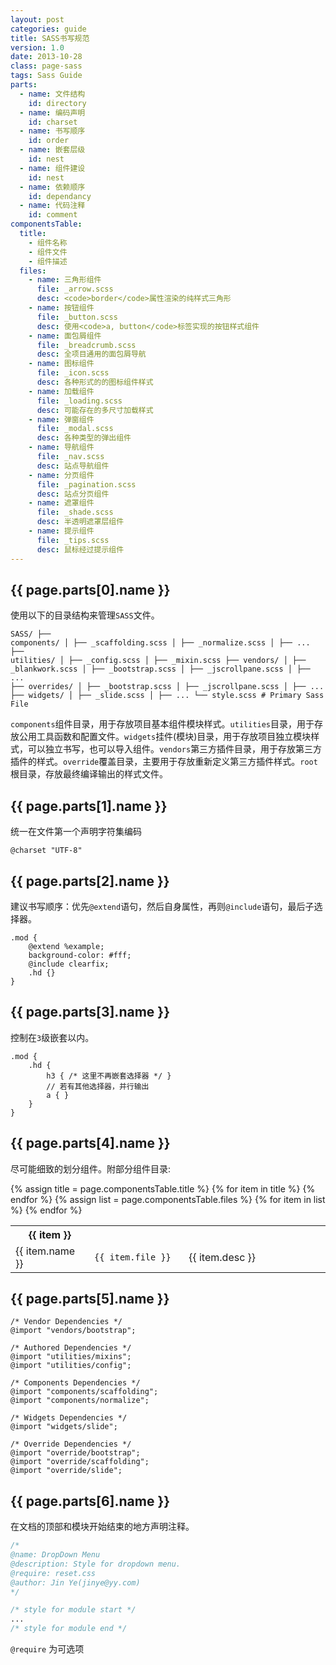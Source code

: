 ```yaml
---
layout: post
categories: guide
title: SASS书写规范
version: 1.0
date: 2013-10-28
class: page-sass
tags: Sass Guide
parts:
  - name: 文件结构
    id: directory
  - name: 编码声明
    id: charset
  - name: 书写顺序
    id: order
  - name: 嵌套层级
    id: nest
  - name: 组件建设
    id: nest
  - name: 依赖顺序
    id: dependancy
  - name: 代码注释
    id: comment
componentsTable:
  title:
    - 组件名称
    - 组件文件
    - 组件描述
  files:
    - name: 三角形组件
      file: _arrow.scss
      desc: <code>border</code>属性渲染的纯样式三角形
    - name: 按钮组件
      file: _button.scss
      desc: 使用<code>a, button</code>标签实现的按钮样式组件
    - name: 面包屑组件
      file: _breadcrumb.scss
      desc: 全项目通用的面包屑导航
    - name: 图标组件
      file: _icon.scss
      desc: 各种形式的的图标组件样式
    - name: 加载组件
      file: _loading.scss
      desc: 可能存在的多尺寸加载样式
    - name: 弹窗组件
      file: _modal.scss
      desc: 各种类型的弹出组件
    - name: 导航组件
      file: _nav.scss
      desc: 站点导航组件
    - name: 分页组件
      file: _pagination.scss
      desc: 站点分页组件
    - name: 遮罩组件
      file: _shade.scss
      desc: 半透明遮罩层组件
    - name: 提示组件
      file: _tips.scss
      desc: 鼠标经过提示组件
---
```


## {{ page.parts[0].name }}

使用以下的目录结构来管理`SASS`文件。
    <pre><code>SASS/
├── components/
│   ├── _scaffolding.scss
│   ├── _normalize.scss
│   ├── ...
├── utilities/
│   ├── _config.scss
│   ├── _mixin.scss
├── vendors/
│   ├── _blankwork.scss
│   ├── _bootstrap.scss
│   ├── _jscrollpane.scss
│   ├── ...
├── overrides/
│   ├── _bootstrap.scss
│   ├── _jscrollpane.scss
│   ├── ...
├── widgets/
│   ├── _slide.scss
│   ├── ...
└── style.scss                      # Primary Sass File</code></pre>

`components`组件目录，用于存放项目基本组件模块样式。`utilities`目录，用于存放公用工具函数和配置文件。`widgets`挂件(模块)目录，用于存放项目独立模块样式，可以独立书写，也可以导入组件。`vendors`第三方插件目录，用于存放第三方插件的样式。`override`覆盖目录，主要用于存放重新定义第三方插件样式。`root`根目录，存放最终编译输出的样式文件。</p>

## {{ page.parts[1].name }}

统一在文件第一个声明字符集编码

    @charset "UTF-8"

## {{ page.parts[2].name }}

建议书写顺序：优先`@extend`语句，然后自身属性，再则`@include`语句，最后子选择器。

    .mod {
        @extend %example;
        background-color: #fff;
        @include clearfix;
        .hd {}
    }

## {{ page.parts[3].name }}

控制在<code>3</code>级嵌套以内。

    .mod {
        .hd {
            h3 { /* 这里不再嵌套选择器 */ }
            // 若有其他选择器，并行输出
            a { }
        }
    }


## {{ page.parts[4].name }}

尽可能细致的划分组件。附部分组件目录:

<table class="table table-striped">
    <colgroup>
        <col style="width: 25%"/>
        <col style="width: 30%"/>
        <col style="width: 45%"/>
    </colgroup>
    <tr>
        {% assign title = page.componentsTable.title %}
        {% for item in title %}
            <th>{{ item }}</th>
        {% endfor %}
    </tr>
    {% assign list = page.componentsTable.files %}
    {% for item in list %}
    <tr>
        <td>{{ item.name }}</td>
        <td><code>{{ item.file }}</code></td>
        <td>{{ item.desc }}</td>
    </tr>
    {% endfor %}
</table>

## {{ page.parts[5].name }}

    /* Vendor Dependencies */
    @import "vendors/bootstrap";

    /* Authored Dependencies */
    @import "utilities/mixins";
    @import "utilities/config";

    /* Components Dependencies */
    @import "components/scaffolding";
    @import "components/normalize";

    /* Widgets Dependencies */
    @import "widgets/slide";

    /* Override Dependencies */
    @import "override/bootstrap";
    @import "override/scaffolding";
    @import "override/slide";

## {{ page.parts[6].name }}

在文档的顶部和模块开始结束的地方声明注释。

```css
/*
@name: DropDown Menu
@description: Style for dropdown menu.
@require: reset.css
@author: Jin Ye(jinye@yy.com)
*/

/* style for module start */
...
/* style for module end */
```

`@require` 为可选项

